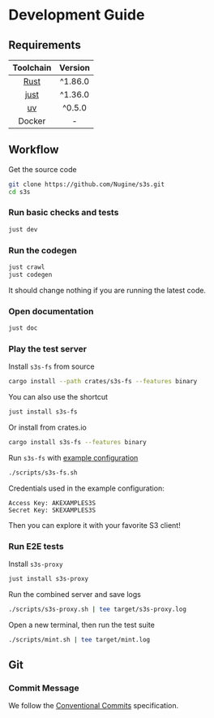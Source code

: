 # Development Guide

## Requirements

|               Toolchain               | Version |
| :-----------------------------------: | :-----: |
|      [Rust](https://rustup.rs/)       | ^1.86.0 |
| [just](https://github.com/casey/just) |    ^1.36.0    |
|                [uv](https://github.com/astral-sh/uv)                 |  ^0.5.0  |
|                Docker                 |    -    |

## Workflow

Get the source code

```bash
git clone https://github.com/Nugine/s3s.git
cd s3s
```

### Run basic checks and tests

```bash
just dev
```

### Run the codegen

```bash
just crawl
just codegen
```

It should change nothing if you are running the latest code.

### Open documentation

```bash
just doc
```

### Play the test server

Install `s3s-fs` from source

```bash
cargo install --path crates/s3s-fs --features binary
```

You can also use the shortcut

```bash
just install s3s-fs
```

Or install from crates.io

```bash
cargo install s3s-fs --features binary
```

Run `s3s-fs` with [example configuration](./scripts/s3s-fs.sh)

```bash
./scripts/s3s-fs.sh
```

Credentials used in the example configuration:

```
Access Key: AKEXAMPLES3S
Secret Key: SKEXAMPLES3S
```

Then you can explore it with your favorite S3 client!

### Run E2E tests

Install `s3s-proxy`

```bash
just install s3s-proxy
```

Run the combined server and save logs

```bash
./scripts/s3s-proxy.sh | tee target/s3s-proxy.log
```

Open a new terminal, then run the test suite

```bash
./scripts/mint.sh | tee target/mint.log
```

## Git

### Commit Message

We follow the [Conventional Commits](https://www.conventionalcommits.org/en/v1.0.0/) specification.

